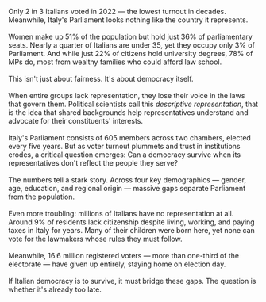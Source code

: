 Only 2 in 3 Italians voted in 2022 — the lowest turnout in decades. Meanwhile, Italy's Parliament looks nothing like the country it represents.
&nbsp;  
&nbsp;  
Women make up 51% of the population but hold just 36% of parliamentary seats. Nearly a quarter of Italians are under 35, yet they occupy only 3% of Parliament. And while just 22% of citizens hold university degrees, 78% of MPs do, most from wealthy families who could afford law school.
&nbsp;  
&nbsp;  
This isn't just about fairness. It's about democracy itself.
&nbsp;  
&nbsp;  
When entire groups lack representation, they lose their voice in the laws that govern them. Political scientists call this _descriptive representation_, that is the idea that shared backgrounds help representatives understand and advocate for their constituents' interests.
&nbsp;  
&nbsp;  
Italy's Parliament consists of 605 members across two chambers, elected every five years. But as voter turnout plummets and trust in institutions erodes, a critical question emerges: Can a democracy survive when its representatives don't reflect the people they serve?
&nbsp;  
&nbsp;  
The numbers tell a stark story. Across four key demographics — gender, age, education, and regional origin — massive gaps separate Parliament from the population. 
&nbsp;  
&nbsp;  
Even more troubling: millions of Italians have no representation at all. Around 9% of residents lack citizenship despite living, working, and paying taxes in Italy for years. Many of their children were born here, yet none can vote for the lawmakers whose rules they must follow.
&nbsp;  
&nbsp;  
Meanwhile, 16.6 million registered voters — more than one-third of the electorate — have given up entirely, staying home on election day.
&nbsp;  
&nbsp;  
If Italian democracy is to survive, it must bridge these gaps. The question is whether it's already too late.